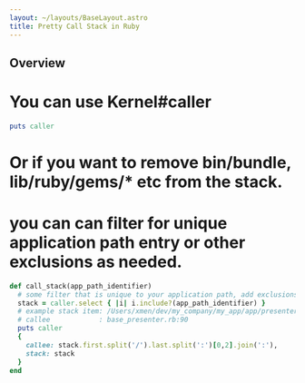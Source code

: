 ```yaml
---
layout: ~/layouts/BaseLayout.astro
title: Pretty Call Stack in Ruby
---
```


## Overview

# You can use Kernel#caller
```ruby
puts caller
```

# Or if you want to remove bin/bundle, lib/ruby/gems/* etc from the stack.

# you can can filter for unique application path entry or other exclusions as needed.
```ruby
def call_stack(app_path_identifier)
  # some filter that is unique to your application path, add exclusions as needed
  stack = caller.select { |i| i.include?(app_path_identifier) }
  # example stack item: /Users/xmen/dev/my_company/my_app/app/presenters/base_presenter.rb:90:in `block (2 levels) in outputs'"
  # callee            : base_presenter.rb:90
  puts caller
  {
    callee: stack.first.split('/').last.split(':')[0,2].join(':'),
    stack: stack
  }
end
```
